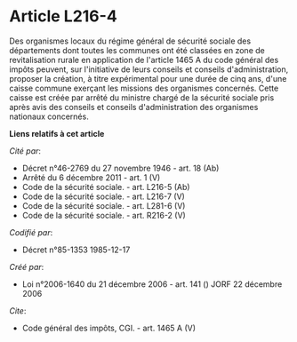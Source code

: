 # Article L216-4

Des organismes locaux du régime général de sécurité sociale des départements dont toutes les communes ont été classées en
zone de revitalisation rurale en application de l'article 1465 A du code général des impôts peuvent, sur l'initiative de
leurs conseils et conseils d'administration, proposer la création, à titre expérimental pour une durée de cinq ans, d'une
caisse commune exerçant les missions des organismes concernés. Cette caisse est créée par arrêté du ministre chargé de la
sécurité sociale pris après avis des conseils et conseils d'administration des organismes nationaux concernés.

**Liens relatifs à cet article**

_Cité par_:

  - Décret n°46-2769 du 27 novembre 1946 - art. 18 (Ab)
  - Arrêté du 6 décembre 2011 - art. 1 (V)
  - Code de la sécurité sociale. - art. L216-5 (Ab)
  - Code de la sécurité sociale. - art. L216-7 (V)
  - Code de la sécurité sociale. - art. L281-6 (V)
  - Code de la sécurité sociale. - art. R216-2 (V)

_Codifié par_:

  - Décret n°85-1353 1985-12-17

_Créé par_:

  - Loi n°2006-1640 du 21 décembre 2006 - art. 141 () JORF 22 décembre 2006

_Cite_:

  - Code général des impôts, CGI. - art. 1465 A (V)
